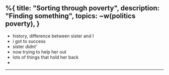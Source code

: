 %{
  title: "Sorting through poverty",
  description: "Finding something",
  topics: ~w(politics poverty),
}
---
- history, difference between sister and I
- i got to success
- sister didnt'
- now trying to help her out
- lots of things that hold her back
-

---

